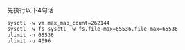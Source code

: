 先执行以下4句话

```shell script
sysctl -w vm.max_map_count=262144
sysctl -w fs sysctl -w fs.file-max=65536.file-max=65536
ulimit -n 65536
ulimit -u 4096
```
